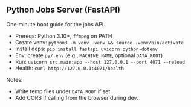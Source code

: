 ## Python Jobs Server (FastAPI)

One‑minute boot guide for the jobs API.

- Prereqs: Python 3.10+, `ffmpeg` on PATH
- Create venv: `python3 -m venv .venv && source .venv/bin/activate`
- Install deps: `pip install fastapi uvicorn python-dotenv`
- Env: create `py/.env` (e.g., `MACHINE_NAME`, optional `DATA_ROOT`)
- Run: `uvicorn src.main:app --host 127.0.0.1 --port 4071 --reload`
- Health: `curl http://127.0.0.1:4071/health`

Notes:
- Write temp files under `DATA_ROOT` if set.
- Add CORS if calling from the browser during dev.
